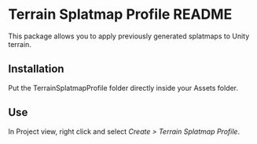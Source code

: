 # Terrain Splatmap Profile README
This package allows you to apply previously generated splatmaps to
Unity terrain.

## Installation
Put the TerrainSplatmapProfile folder directly inside your Assets folder.

## Use
In Project view, right click and select *Create > Terrain Splatmap Profile*.
